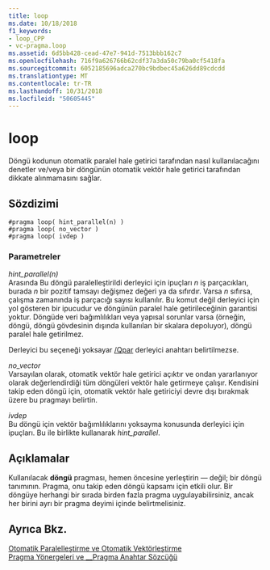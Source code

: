 ```yaml
---
title: loop
ms.date: 10/18/2018
f1_keywords:
- loop_CPP
- vc-pragma.loop
ms.assetid: 6d5bb428-cead-47e7-941d-7513bbb162c7
ms.openlocfilehash: 716f9a626766b62cdf37a3da50c79ba0cf5418fa
ms.sourcegitcommit: 6052185696adca270bc9bdbec45a626dd89cdcdd
ms.translationtype: MT
ms.contentlocale: tr-TR
ms.lasthandoff: 10/31/2018
ms.locfileid: "50605445"
---
```

# <a name="loop"></a>loop

Döngü kodunun otomatik paralel hale getirici tarafından nasıl kullanılacağını denetler ve/veya bir döngünün otomatik vektör hale getirici tarafından dikkate alınmamasını sağlar.

## <a name="syntax"></a>Sözdizimi

```
#pragma loop( hint_parallel(n) )
#pragma loop( no_vector )
#pragma loop( ivdep )
```

### <a name="parameters"></a>Parametreler

*hint_parallel(n)*<br/>
Arasında Bu döngü paralelleştirildi derleyici için ipuçları *n* iş parçacıkları, burada *n* bir pozitif tamsayı değişmez değeri ya da sıfırdır. Varsa *n* sıfırsa, çalışma zamanında iş parçacığı sayısı kullanılır. Bu komut değil derleyici için yol gösteren bir ipucudur ve döngünün paralel hale getirileceğinin garantisi yoktur. Döngüde veri bağımlılıkları veya yapısal sorunlar varsa (örneğin, döngü, döngü gövdesinin dışında kullanılan bir skalara depoluyor), döngü paralel hale getirilmez.

Derleyici bu seçeneği yoksayar [/Qpar](../build/reference/qpar-auto-parallelizer.md) derleyici anahtarı belirtilmezse.

*no_vector*<br/>
Varsayılan olarak, otomatik vektör hale getirici açıktır ve ondan yararlanıyor olarak değerlendirdiği tüm döngüleri vektör hale getirmeye çalışır. Kendisini takip eden döngü için, otomatik vektör hale getiriciyi devre dışı bırakmak üzere bu pragmayı belirtin.

*ivdep*<br/>
Bu döngü için vektör bağımlılıklarını yoksayma konusunda derleyici için ipuçları. Bu ile birlikte kullanarak *hint_parallel*.

## <a name="remarks"></a>Açıklamalar

Kullanılacak **döngü** pragması, hemen öncesine yerleştirin — değil; bir döngü tanımının. Pragma, onu takip eden döngü kapsamı için etkili olur. Bir döngüye herhangi bir sırada birden fazla pragma uygulayabilirsiniz, ancak her birini ayrı bir pragma deyimi içinde belirtmelisiniz.

## <a name="see-also"></a>Ayrıca Bkz.

[Otomatik Paralelleştirme ve Otomatik Vektörleştirme](../parallel/auto-parallelization-and-auto-vectorization.md)<br/>
[Pragma Yönergeleri ve __Pragma Anahtar Sözcüğü](../preprocessor/pragma-directives-and-the-pragma-keyword.md)